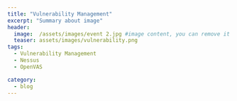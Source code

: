 ```yaml
---
title: "Vulnerability Management"
excerpt: "Summary about image"
header:
  image:  /assets/images/event 2.jpg #image content, you can remove it if you want
  teaser: assets/images/vulnerability.png
tags:
  - Vulnerability Management
  - Nessus
  - OpenVAS

category:
  - blog
---
```


